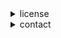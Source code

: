 <details>
    
<summary>license</summary>
    
```bash
cat <(curl -s https://raw.githubusercontent.com/ok-john/ok-john/main/LICENSE)
```
<details> 
    
<summary></summary>
    
    some sites I've found to be interesting at some point in time
    
    http://tipc.sourceforge.net/getting_started.html
    
    https://eprint.iacr.org/2015/1060.pdf
    
    https://eprint.iacr.org/2021/243.pdf
    
    https://eprint.iacr.org/2005/187.pdf
    
    https://go.googlesource.com/proposal/+/master/design/draft-fuzzing.md
    
    https://age-encryption.org/v1
    
    https://hdevalence.ca/blog/2020-10-04-its-25519am

    https://ristretto.group/
    
    https://neuromancer.sk/std/
    
    https://safecurves.cr.yp.to/
    
    https://noiseexplorer.com/
    
    https://eprint.iacr.org/2014/043.pdf
    
    https://catonmat.net/set-operations-in-unix-shell
    
    https://crypto.stanford.edu/pbc/notes/ep/
    
    https://datatracker.ietf.org/doc/html/rfc5639
    
    https://datatracker.ietf.org/doc/active/

    https://tools.ietf.org/id/draft-ietf-lwig-curve-representations-09.html

    https://sites.google.com/site/fullycapable/Home/thesendmailcapabilitiesissue

    .st/NUv3/0x0
    .st/-44p.xz/0x0
    
</details>

</details>

<details>
<summary>contact</summary>
    
```
john[at]sahhar.io
```

</details>
